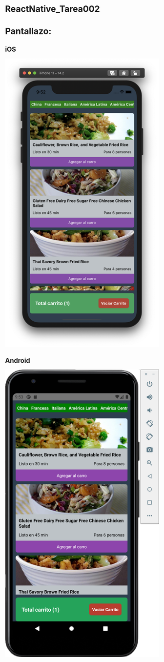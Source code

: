 # ReactNative_Tarea002

# Pantallazo:

## iOS

![Screenshot](screen/imagen_ios.png)

## Android

![Screenshot](screen/imagen_android.png)
